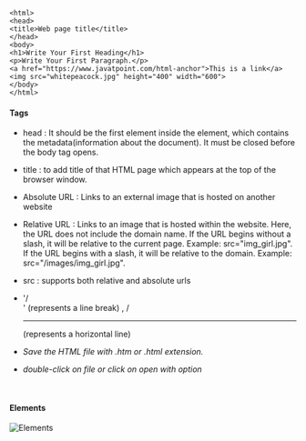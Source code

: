``` <!DOCTYPE>  
<html>  
<head>  
<title>Web page title</title>  
</head>  
<body>  
<h1>Write Your First Heading</h1>  
<p>Write Your First Paragraph.</p>
<a href="https://www.javatpoint.com/html-anchor">This is a link</a>
<img src="whitepeacock.jpg" height="400" width="600"> 
</body>  
</html>
```
#### Tags
- head
: It should be the first element inside the <html> element, which contains the metadata(information about the document). It must be closed before the body tag opens.

- title
:  to add title of that HTML page which appears at the top of the browser window. 

-  Absolute URL
:  Links to an external image that is hosted on another website

- Relative URL
: Links to an image that is hosted within the website. Here, the URL does not include the domain name. If the URL begins without a slash, it will be relative to the current page. Example: src="img_girl.jpg". If the URL begins with a slash, it will be relative to the domain. Example: src="/images/img_girl.jpg".

- src
  : supports both relative and absolute urls

- '/<br>' (represents a line break) , /<hr>(represents a horizontal line)

- _Save the HTML file with .htm or .html extension._
- _double-click on file or click on open with option_
<br>

#### Elements
![Elements](https://static.javatpoint.com/htmlpages/images/html-building-blocks.png)
